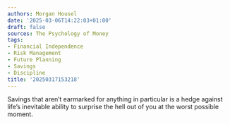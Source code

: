 ```yaml
---
authors: Morgan Housel
date: '2025-03-06T14:22:03+01:00'
draft: false
sources: The Psychology of Money
tags:
- Financial Independence
- Risk Management
- Future Planning
- Savings
- Discipline
title: '20250317153218'
---
```


Savings that aren’t earmarked for anything in particular is a hedge against life’s inevitable ability to surprise the
hell out of you at the worst possible moment.